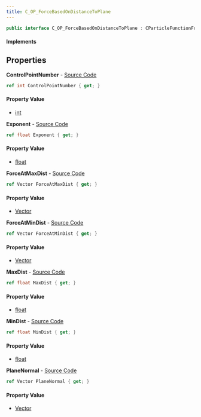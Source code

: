 ```yaml
---
title: C_OP_ForceBasedOnDistanceToPlane
---
```


```csharp
public interface C_OP_ForceBasedOnDistanceToPlane : CParticleFunctionForce, CParticleFunction, ISchemaClass<CParticleFunction>, ISchemaClass<CParticleFunctionForce>, ISchemaClass<C_OP_ForceBasedOnDistanceToPlane>, ISchemaField, ISchemaClass, INativeHandle
```

#### Implements

## Properties

**ControlPointNumber** - [Source Code](https://github.com/swiftly-solution/swiftlys2/blob/master/managed/src/SwiftlyS2.Generated/Schemas/Interfaces/C_OP_ForceBasedOnDistanceToPlane.cs#L26)

```csharp
ref int ControlPointNumber { get; }
```

#### Property Value

- [int](https://learn.microsoft.com/dotnet/api/system.int32)

**Exponent** - [Source Code](https://github.com/swiftly-solution/swiftlys2/blob/master/managed/src/SwiftlyS2.Generated/Schemas/Interfaces/C_OP_ForceBasedOnDistanceToPlane.cs#L28)

```csharp
ref float Exponent { get; }
```

#### Property Value

- [float](https://learn.microsoft.com/dotnet/api/system.single)

**ForceAtMaxDist** - [Source Code](https://github.com/swiftly-solution/swiftlys2/blob/master/managed/src/SwiftlyS2.Generated/Schemas/Interfaces/C_OP_ForceBasedOnDistanceToPlane.cs#L22)

```csharp
ref Vector ForceAtMaxDist { get; }
```

#### Property Value

- [Vector](/docs/api/shared/natives/vector)

**ForceAtMinDist** - [Source Code](https://github.com/swiftly-solution/swiftlys2/blob/master/managed/src/SwiftlyS2.Generated/Schemas/Interfaces/C_OP_ForceBasedOnDistanceToPlane.cs#L18)

```csharp
ref Vector ForceAtMinDist { get; }
```

#### Property Value

- [Vector](/docs/api/shared/natives/vector)

**MaxDist** - [Source Code](https://github.com/swiftly-solution/swiftlys2/blob/master/managed/src/SwiftlyS2.Generated/Schemas/Interfaces/C_OP_ForceBasedOnDistanceToPlane.cs#L20)

```csharp
ref float MaxDist { get; }
```

#### Property Value

- [float](https://learn.microsoft.com/dotnet/api/system.single)

**MinDist** - [Source Code](https://github.com/swiftly-solution/swiftlys2/blob/master/managed/src/SwiftlyS2.Generated/Schemas/Interfaces/C_OP_ForceBasedOnDistanceToPlane.cs#L16)

```csharp
ref float MinDist { get; }
```

#### Property Value

- [float](https://learn.microsoft.com/dotnet/api/system.single)

**PlaneNormal** - [Source Code](https://github.com/swiftly-solution/swiftlys2/blob/master/managed/src/SwiftlyS2.Generated/Schemas/Interfaces/C_OP_ForceBasedOnDistanceToPlane.cs#L24)

```csharp
ref Vector PlaneNormal { get; }
```

#### Property Value

- [Vector](/docs/api/shared/natives/vector)

